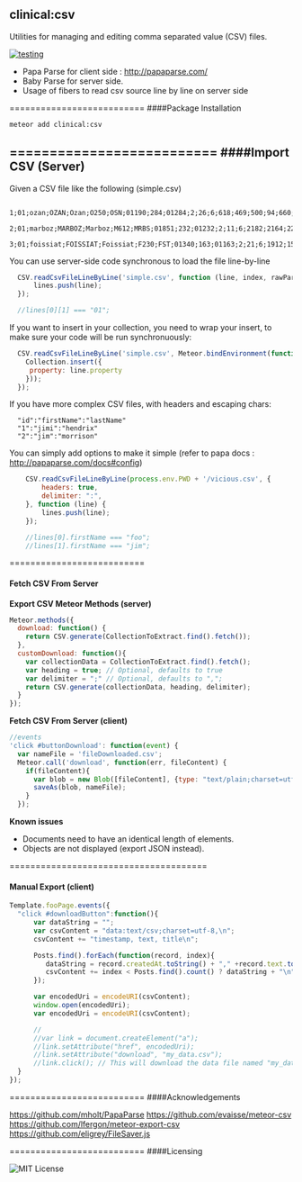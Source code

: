 ## clinical:csv

Utilities for managing and editing comma separated value (CSV) files.

[![testing](https://travis-ci.org/evaisse/meteor-csv.svg?branch=master)](https://travis-ci.org/evaisse/meteor-csv)


 - Papa Parse for client side : http://papaparse.com/
 - Baby Parse for server side.
 - Usage of fibers to read csv source line by line on server side

==========================
####Package Installation  

````bash
meteor add clinical:csv
````

==========================
####Import CSV (Server)
----

Given a CSV file like the following (simple.csv)

````csv
  1;01;ozan;OZAN;Ozan;O250;OSN;01190;284;01284;2;26;6;618;469;500;94;660;4.91667;46.3833;2866;51546;+45456;462330;170;205;14126;8823;26916
  2;01;marboz;MARBOZ;Marboz;M612;MRBS;01851;232;01232;2;11;6;2182;2164;2200;54;4014;5.25;46.3333;3246;51492;+51530;462033;194;240;4580;14287;1768
  3;01;foissiat;FOISSIAT;Foissiat;F230;FST;01340;163;01163;2;21;6;1912;1562;1900;47;4036;5.18333;46.3667;3153;51523;+51029;462213;186;228;5227;15952;1738
````

You can use server-side code synchronous to load the file line-by-line

````js
  CSV.readCsvFileLineByLine('simple.csv', function (line, index, rawParsedLine) {
      lines.push(line);
  });

  //lines[0][1] === "01";
````

If you want to insert in your collection, you need to wrap your insert, to make sure your code will be run synchronuously:

``` javascript
  CSV.readCsvFileLineByLine('simple.csv', Meteor.bindEnvironment(function (line, index, rawParsedLine) {
    Collection.insert({
     property: line.property
    }));
  });
```

If you have more complex CSV files, with headers and escaping chars:

````csv
  "id":"firstName":"lastName"
  "1":"jimi":"hendrix"
  "2":"jim":"morrison"
````

You can simply add options to make it simple (refer to papa docs : http://papaparse.com/docs#config)

````js
    CSV.readCsvFileLineByLine(process.env.PWD + '/vicious.csv', {
        headers: true,
        delimiter: ":",
    }, function (line) {
        lines.push(line);
    });

    //lines[0].firstName === "foo";
    //lines[1].firstName === "jim";
````


==========================
#### Fetch CSV From Server

**Export CSV Meteor Methods (server)**  

```JavaScript
Meteor.methods({
  download: function() {
    return CSV.generate(CollectionToExtract.find().fetch());
  },
  customDownload: function(){
    var collectionData = CollectionToExtract.find().fetch();
    var heading = true; // Optional, defaults to true
    var delimiter = ";" // Optional, defaults to ",";
    return CSV.generate(collectionData, heading, delimiter);    
  }
});
```

**Fetch CSV From Server (client)**

```JavaScript
//events
'click #buttonDownload': function(event) {
  var nameFile = 'fileDownloaded.csv';
  Meteor.call('download', function(err, fileContent) {
    if(fileContent){
      var blob = new Blob([fileContent], {type: "text/plain;charset=utf-8"});
      saveAs(blob, nameFile);
    }
  });
```

**Known issues**

- Documents need to have an identical length of elements.
- Objects are not displayed (export JSON instead).




======================================
#### Manual Export (client)

````js
Template.fooPage.events({
  "click #downloadButton":function(){
      var dataString = "";
      var csvContent = "data:text/csv;charset=utf-8,\n";
      csvContent += "timestamp, text, title\n";

      Posts.find().forEach(function(record, index){
         dataString = record.createdAt.toString() + "," +record.text.toString() + "," + record.title.toString();
         csvContent += index < Posts.find().count() ? dataString + "\n" : dataString;
      });

      var encodedUri = encodeURI(csvContent);
      window.open(encodedUri);
      var encodedUri = encodeURI(csvContent);

      //
      //var link = document.createElement("a");
      //link.setAttribute("href", encodedUri);
      //link.setAttribute("download", "my_data.csv");
      //link.click(); // This will download the data file named "my_data.csv".
  }
});
````

==========================
####Acknowledgements

https://github.com/mholt/PapaParse
https://github.com/evaisse/meteor-csv
https://github.com/lfergon/meteor-export-csv
https://github.com/eligrey/FileSaver.js

==========================
####Licensing  

![MIT License](https://img.shields.io/badge/license-MIT-blue.svg)
